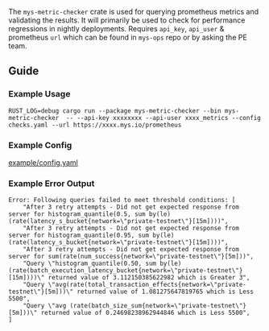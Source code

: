 The `mys-metric-checker` crate is used for querying prometheus metrics and validating the results. It will primarily be used to check for performance regressions in nightly deployments. Requires `api_key`, `api_user` & prometheus `url` which can be found in `mys-ops` repo or by asking the PE team.

## Guide

### Example Usage

```
RUST_LOG=debug cargo run --package mys-metric-checker --bin mys-metric-checker  -- --api-key xxxxxxxx --api-user xxxx_metrics --config checks.yaml --url https://xxxx.mys.io/prometheus
```

### Example Config

[example/config.yaml](example/config.yaml#L1-L32)

### Example Error Output

```
Error: Following queries failed to meet threshold conditions: [
    "After 3 retry attempts - Did not get expected response from server for histogram_quantile(0.5, sum by(le) (rate(latency_s_bucket{network=\"private-testnet\"}[15m])))",
    "After 3 retry attempts - Did not get expected response from server for histogram_quantile(0.95, sum by(le) (rate(latency_s_bucket{network=\"private-testnet\"}[15m])))",
    "After 3 retry attempts - Did not get expected response from server for sum(rate(num_success{network=\"private-testnet\"}[5m]))",
    "Query \"histogram_quantile(0.50, sum by(le) (rate(batch_execution_latency_bucket{network=\"private-testnet\"}[15m])))\" returned value of 3.112150385622982 which is Greater 3",
    "Query \"avg(rate(total_transaction_effects{network=\"private-testnet\"}[5m]))\" returned value of 1.081275647819765 which is Less 5500",
    "Query \"avg (rate(batch_size_sum{network=\"private-testnet\"}[5m]))\" returned value of 0.24698238962944846 which is Less 5500",
]
```
